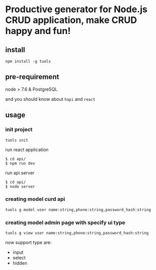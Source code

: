 # Productive generator for Node.js CRUD application, make CRUD happy and fun!

## install

```
npm install -g tuols
```

## pre-requirement

node > 7.6 & PostgreSQL

and you should know about `hapi` and `react`

## usage

### init project

```
tuols init
```

run react application
```
$ cd api/
$ npm run dev
```

run api server

```
$ cd api/
$ node server
```

### creating model curd api

```
tuols g model user name:string,phone:string,password_hash:string
```

### creating model admin page with specify ui type

```
tuols g view user name:string,phone:string,password_hash:string
```

now support type are:

- input
- select
- hidden


